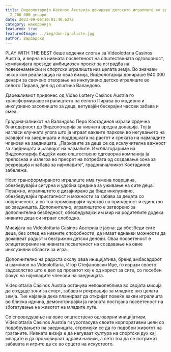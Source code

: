 ```yaml
---
title: Видеолотарија Касинос Австрија донираше детското игралиште во вредност од
  2 200 000 денари
date: 2023-09-06T10:01:46.627Z
category: македонија
featured: true
featuredImage: ../img/don-igraliste.jpg
author: Вардарски
---
```

PLAY WITH THE BEST беше водечки слоган за Videolottaria Casinos Austria, и верна на нивната посветеност на општествената одговорност, компанијата презеде амбициозен проект за изградба на повеќенаменски и спортски игралишта низ целата земја. Во значаен чекор кон реализација на оваа визија, Видеолотарија донираше 940.000 денари за свечено отворање на инклузивно детско игралиште во селото Пирава, дел од општина Валандово.

Дарежливиот придонес од Video Lottery Casinos Austria го трансформираше игралиштето на селото Пирава во модерно и инклузивно засолниште за деца, ветувајќи бескрајни часови забава и смеа.

Градоначалникот на Валандово Перо Костадинов изрази срдечна благодарност до Видеолотарија за нивната вредна донација. Тој ја нагласи клучната улога што ја играат ваквите паркови во негувањето на развојот на заедницата и поддршката на растот и среќата на најмладите членови на заедницата. „Парковите за деца се од исклучителна важност за заедницата и развојот на најмалите. Им благодариме на Видеолотарија бидејќи како општествено одговорна компанија ја препознаа и излегоа во пресрет на потребата од создавање зона за рекреација и забава за најмладите“, градоначалникот Костадинов забележа.

Ново трансформираното игралиште има гумена површина, обезбедувајќи сигурна и удобна средина за уживање на сите деца. Поважно, игралиштето е дизајнирано да биде инклузивно, обезбедувајќи пристапност и можности за забава за децата со попреченост, а со тоа промовирајќи чувство на припадност и единство во заедницата. Дополнително, игралиштето е затворено за дополнителна безбедност, обезбедувајќи им мир на родителите додека нивните деца си играат слободно.

Мисијата на Videolottaria Casinos Австрија е јасна: да обезбеди сите деца, без оглед на нивните способности, да имаат еднакви можности да доживеат радост и безгрижни детски денови. Оваа посветеност е олицетворение на нивната посветеност на создавање на овие инклузивни области за игра.

Дополнително на радоста околу оваа иницијатива, бренд амбасадорот и шампион на Videolottaria, Игор Стефановски Иџе, го изрази своето задоволство што е дел од проектот кој е од корист за сите, со посебен фокус на најмладите членови на заедницата.

Videolottaria Casinos Austria останува непоколеблива во својата мисија да создаде зони за спорт, забава и рекреација за младите низ целата земја. Тие најавија дека планираат да откријат повеќе вакви игралишта во блиска иднина, демонстрирајќи ја нивната постојана посветеност на збогатување на животот на младите луѓе.

Со спроведување на овие општествено одговорни иницијативи, Videolottaria Casinos Austria ги усогласува своите корпоративни цели со подобрувањето на заедницата, стремејќи се да го подобри животот на граѓаните. Нивната визија е да негуваат култура на спортски дух кај младите и да промовираат здрави навики, а сето тоа да се погрижат забавата и игрите да се во срцето на искуството.